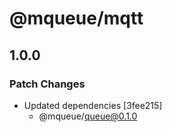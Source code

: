 # @mqueue/mqtt

## 1.0.0

### Patch Changes

- Updated dependencies [3fee215]
  - @mqueue/queue@0.1.0
